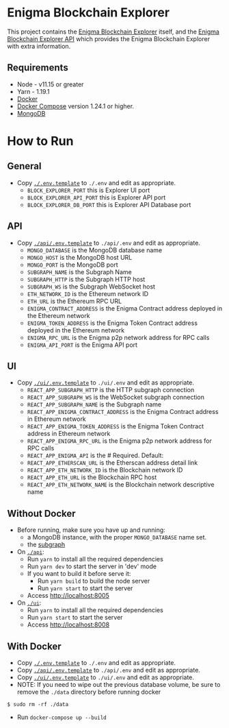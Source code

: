# Enigma Blockchain Explorer

This project contains the [Enigma Blockchain Explorer](./ui) itself, and the [Enigma Blockchain Explorer API](./api) which provides the Enigma Blockchain Explorer with extra information.

## Requirements

- Node - v11.15 or greater
- Yarn - 1.19.1
- [Docker](https://docs.docker.com/install/)
- [Docker Compose](https://docs.docker.com/compose/install/) version 1.24.1 or higher.
- [MongoDB](https://www.mongodb.com/download-center/community)

# How to Run

## General
- Copy [`./.env.template`](./.env.template) to `./.env` and edit as appropriate.
  - `BLOCK_EXPLORER_PORT` this is Explorer UI port
  - `BLOCK_EXPLORER_API_PORT` this is Explorer API port
  - `BLOCK_EXPLORER_DB_PORT` this is Explorer API Database port

## API
- Copy [`./api/.env.template`](./api/.env.template) to `./api/.env` and edit as appropriate.
  - `MONGO_DATABASE` is the MongoDB database name
  - `MONGO_HOST` is the MongoDB host URL
  - `MONGO_PORT` is the MongoDB port
  - `SUBGRAPH_NAME` is the Subgraph Name
  - `SUBGRAPH_HTTP` is the Subgraph HTTP host
  - `SUBGRAPH_WS` is the Subgraph WebSocket host
  - `ETH_NETWORK_ID` is the Ethereum network ID
  - `ETH_URL` is the Ethereum RPC URL
  - `ENIGMA_CONTRACT_ADDRESS` is the Enigma Contract address deployed in the Ethereum network
  - `ENIGMA_TOKEN_ADDRESS` is the Enigma Token Contract address deployed in the Ethereum network
  - `ENIGMA_RPC_URL` is the Enigma p2p network address for RPC calls
  - `ENIGMA_API_PORT` is the Enigma API port

## UI
- Copy [`./ui/.env.template`](./ui/.env.template) to `./ui/.env` and edit as appropriate.
  - `REACT_APP_SUBGRAPH_HTTP` is the HTTP subgraph connection
  - `REACT_APP_SUBGRAPH_WS` is the WebSocket subgraph connection
  - `REACT_APP_SUBGRAPH_NAME` is the Subgraph name
  - `REACT_APP_ENIGMA_CONTRACT_ADDRESS` is the Enigma Contract address in Ethereum network
  - `REACT_APP_ENIGMA_TOKEN_ADDRESS` is the Enigma Token Contract address in Ethereum network
  - `REACT_APP_ENIGMA_RPC_URL` is the Enigma p2p network address for RPC calls
  - `REACT_APP_ENIGMA_API` is the # Required. Default: <undefined>
  - `REACT_APP_ETHERSCAN_URL` is the Etherscan address detail link
  - `REACT_APP_ETH_NETWORK_ID` is the Blockchain network ID
  - `REACT_APP_ETH_URL` is the Blockchain RPC host
  - `REACT_APP_ETH_NETWORK_NAME` is the Blockchain network descriptive name

## Without Docker

- Before running, make sure you have up and running:
  - a MongoDB instance, with the proper `MONGO_DATABASE` name set.
  - the [subgraph](https://github.com/enigmampc/subgraph)
- On [`./api`](./api):
  - Run `yarn` to install all the required dependencies
  - Run `yarn dev` to start the server in 'dev' mode
  - If you want to build it before serve it:
    - Run `yarn build` to build the node server
    - Run `yarn start` to start the server
  - Access [http://localhost:8005](http://localhost:8005)
- On [`./ui`](./ui):
  - Run `yarn` to install all the required dependencies
  - Run `yarn start` to start the server
  - Access [http://localhost:8008](http://localhost:8008)

## With Docker
- Copy [`./.env.template`](./.env.template) to `./.env` and edit as appropriate.
- Copy [`./api/.env.template`](./api/.env.template) to `./api/.env` and edit as appropriate.
- Copy [`./ui/.env.template`](./ui/.env.template) to `./ui/.env` and edit as appropriate.
- NOTE: If you need to wipe out the previous database volume, be sure to remove the `./data` directory before running docker
```shell script
$ sudo rm -rf ./data
```
- Run `docker-compose up --build`

